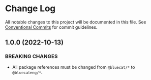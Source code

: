 # Change Log

All notable changes to this project will be documented in this file.
See [Conventional Commits](https://conventionalcommits.org) for commit guidelines.

## 1.0.0 (2022-10-13)

### BREAKING CHANGES

- All package references must be changed from `@bluecat/*` to `@bluecateng/*`.
